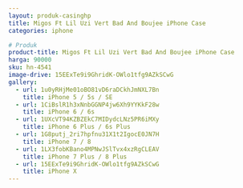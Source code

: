 ```yaml
---
layout: produk-casinghp
title: Migos Ft Lil Uzi Vert Bad And Boujee iPhone Case
categories: iphone

# Produk
product-title: Migos Ft Lil Uzi Vert Bad And Boujee iPhone Case
harga: 90000
sku: hn-4541
image-drive: 15EExTe9i9GhridK-OWlo1tfg9AZkSCwG
gallery:
  - url: 1u0yRHjMe01oBO81vD6raDCkhJmNXL7Bn
    title: iPhone 5 / 5s / SE
  - url: 1CiBslR1h3xNnbGGNP4jw6Xh9YYKkF28w
    title: iPhone 6 / 6s
  - url: 1UXcVT94KZBZEkC7MIDydcLNz5PR6iMXy
    title: iPhone 6 Plus / 6s Plus
  - url: 1G8putj_2ri7hpfnu31X1t2IgocE0JN7H
    title: iPhone 7 / 8
  - url: 1LX3fobKBano4MPNwJSlTvx4xzRgCLEAV
    title: iPhone 7 Plus / 8 Plus
  - url: 15EExTe9i9GhridK-OWlo1tfg9AZkSCwG
    title: iPhone X
---
```

